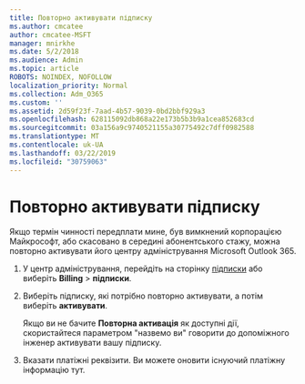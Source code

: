 ```yaml
---
title: Повторно активувати підписку
ms.author: cmcatee
author: cmcatee-MSFT
manager: mnirkhe
ms.date: 5/2/2018
ms.audience: Admin
ms.topic: article
ROBOTS: NOINDEX, NOFOLLOW
localization_priority: Normal
ms.collection: Adm_O365
ms.custom: ''
ms.assetid: 2d59f23f-7aad-4b57-9039-0bd2bbf929a3
ms.openlocfilehash: 628115092db868a22e173b5b3b9a1cea852683cd
ms.sourcegitcommit: 03a156a9c9740521155a30775492c7dff0982588
ms.translationtype: MT
ms.contentlocale: uk-UA
ms.lasthandoff: 03/22/2019
ms.locfileid: "30759063"
---
```

# <a name="reactivate-a-subscription"></a>Повторно активувати підписку

Якщо термін чинності передплати мине, був вимкнений корпорацією Майкрософт, або скасовано в середині абонентського стажу, можна повторно активувати його центру адміністрування Microsoft Outlook 365.
  
1. У центр адміністрування, перейдіть на сторінку [підписки](https://go.microsoft.com/fwlink/p/?linkid=842054) або виберіть **Billing** \> **підписки**.
    
2. Виберіть підписку, які потрібно повторно активувати, а потім виберіть **активувати**.
    
    Якщо ви не бачите **Повторна активація** як доступні дії, скористайтеся параметром "назвемо ви" говорити до допоміжного інженер активувати вашу підписку. 
    
3. Вказати платіжні реквізити. Ви можете оновити існуючий платіжну інформацію тут.
    

